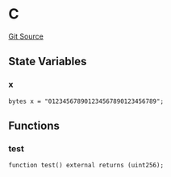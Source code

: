 # C
[Git Source](https://github.com/MrsP3lt/sollang/blob/4a57018ea9cca3f05c0817da19cb10faa9c40f10/src/DanglingBytes.sol)


## State Variables
### x

```solidity
bytes x = "012345678901234567890123456789";
```


## Functions
### test


```solidity
function test() external returns (uint256);
```


